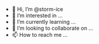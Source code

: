 - 👋 Hi, I’m @storm-ice
- 👀 I’m interested in ...
- 🌱 I’m currently learning ...
- 💞️ I’m looking to collaborate on ...
- 📫 How to reach me ...

<!---
storm-ice/storm-ice is a ✨ special ✨ repository because its `README.md` (this file) appears on your GitHub profile.
You can click the Preview link to take a look at your changes.
--->
